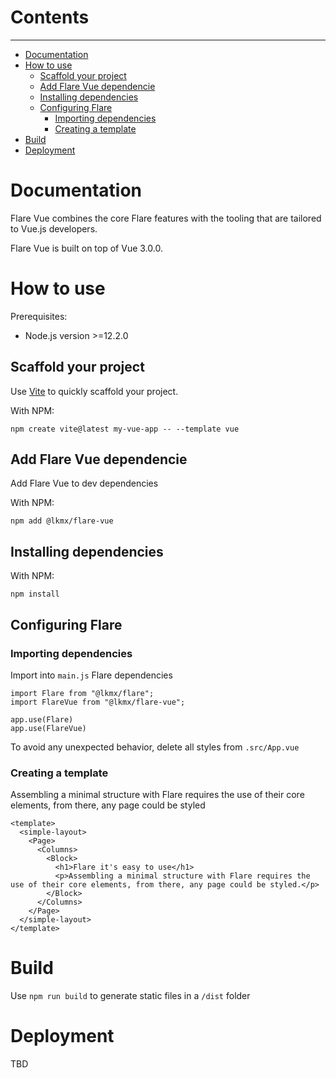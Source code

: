 # Contents
---
- [Documentation](#documentation)
- [How to use](#how-to-use)
  - [Scaffold your project](#scaffold-your-project)
  - [Add Flare Vue dependencie](#add-flare-vue-dependencie)
  - [Installing dependencies](#installing-dependencies)
  - [Configuring Flare](#configuring-flare)
    - [Importing dependencies](#importing-dependencies)
    - [Creating a template](#creating-a-template)
- [Build](#build)
- [Deployment](#deployment)

# Documentation

Flare Vue combines the core Flare features with the tooling that are tailored to Vue.js developers.

Flare Vue is built on top of Vue 3.0.0.

# How to use

Prerequisites:

- Node.js version >=12.2.0 

## Scaffold your project

Use [Vite](https://vitejs.dev/guide/#scaffolding-your-first-vite-project) to quickly scaffold your project.

With NPM:

```
npm create vite@latest my-vue-app -- --template vue
```

## Add Flare Vue dependencie

Add Flare Vue to dev dependencies

With NPM:
```
npm add @lkmx/flare-vue
```

## Installing dependencies

With NPM:
```
npm install
```

## Configuring Flare

### Importing dependencies

Import into ```main.js``` Flare dependencies

```
import Flare from "@lkmx/flare";
import FlareVue from "@lkmx/flare-vue";

app.use(Flare)
app.use(FlareVue)

```

To avoid any unexpected behavior, delete all styles from ```.src/App.vue```

### Creating a template

Assembling a minimal structure with Flare requires the use of their core elements, from there, any page could be styled 

```
<template>
  <simple-layout>
    <Page>
      <Columns>
        <Block>
          <h1>Flare it's easy to use</h1>
          <p>Assembling a minimal structure with Flare requires the use of their core elements, from there, any page could be styled.</p>
        </Block>
      </Columns>
    </Page>
  </simple-layout>
</template>
```

# Build
Use ```npm run build``` to generate static files in a ```/dist``` folder

# Deployment
TBD